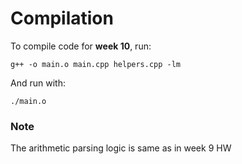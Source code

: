# Compilation

To compile code for **week 10**, run:

`g++ -o main.o main.cpp helpers.cpp -lm`

And run with:

`./main.o`

### Note

The arithmetic parsing logic is same as in week 9 HW